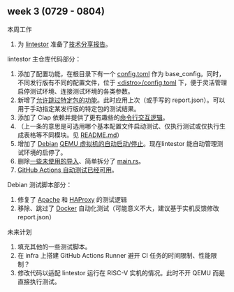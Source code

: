 ## week 3 (0729 - 0804)

本周工作


1. 为 [lintestor](https://github.com/255doesnotexist/lintestor) 准备了[技术分享报告](https://github.com/255doesnotexist/PLCT-Works/blob/main/outputs/month0/week3/RuyiSDK%20%E6%94%AF%E6%8C%81%E7%9F%A9%E9%98%B5%20RISC-V%20%E8%BD%AF%E4%BB%B6%E5%8C%85%E6%94%AF%E6%8C%81%E6%83%85%E5%86%B5%E7%9F%A9%E9%98%B5%E8%87%AA%E5%8A%A8%E5%8C%96%E6%B5%8B%E8%AF%95%E5%B7%A5%E5%85%B7%E6%80%BB%E7%BB%93.pptx)。

lintestor 主仓库代码部分：

1. 添加了配置功能，在根目录下有一个 [config.toml](https://github.com/255doesnotexist/lintestor/blob/5f3d7acd01558315490e142195f2bf058a914b18/config.toml) 作为 base_config。同时，不同发行版有不同的配置文件，位于 [\<distro\>/config.toml](https://github.com/255doesnotexist/lintestor/blob/5f3d7acd01558315490e142195f2bf058a914b18/debian/config.toml) 下，便于灵活管理启停测试环境、连接测试环境的各类参数。
2. 新增了[允许跳过特定包的功能](https://github.com/255doesnotexist/lintestor/commit/164452869fdd696511ecc2ee5df6a41493db0405)。此时应用上次（或手写的 report.json）。可以用于手动指定某发行版的特定包的测试结果。
3. 添加了 Clap 依赖并提供了更有趣些的[命令行交互逻辑](https://github.com/255doesnotexist/lintestor/commit/1c0e7309998be77cc19e1a7c1e1d0e49fb117c68#diff-42cb6807ad74b3e201c5a7ca98b911c5fa08380e942be6e4ac5807f8377f87fc)。
4. （上一条的意思是可选用哪个基本配置文件启动测试、仅执行测试或仅执行生成表格等不同模块。见 [README.md](https://github.com/255doesnotexist/lintestor/commit/1c0e7309998be77cc19e1a7c1e1d0e49fb117c68#diff-b335630551682c19a781afebcf4d07bf978fb1f8ac04c6bf87428ed5106870f5)）
5. 增加了 [Debian](https://github.com/255doesnotexist/lintestor/commit/a0f63eec825db4adbb0c5d42c3cf582b55799676) [QEMU 虚拟机的自动启动/停止](https://github.com/255doesnotexist/lintestor/commit/e8d1c419e39cfa3b15acffb08e0e3253710434c2)。现在lintestor 能自动管理测试环境的启停了。
6. 删除[一些未使用的导入](https://github.com/255doesnotexist/lintestor/commit/7bae275969d7321d06fe6307613398dc453f1be8)、简单拆分了 [main.rs](https://github.com/255doesnotexist/lintestor/commit/1c0e7309998be77cc19e1a7c1e1d0e49fb117c68#diff-42cb6807ad74b3e201c5a7ca98b911c5fa08380e942be6e4ac5807f8377f87fc)。
7. [GitHub Actions 自动测试已经可用](https://github.com/255doesnotexist/lintestor/actions/runs/10212089762)。

Debian 测试脚本部分：

1. 修复了 [Apache](https://github.com/255doesnotexist/lintestor/commit/64110c85b2a07d5f81feb1684f6e1497c3a83465) 和 [HAProxy](https://github.com/255doesnotexist/lintestor/commit/c443263d8c2c60c7804eafe3dddb43e0652ecacf) 的测试逻辑
2. 移除、跳过了 [Docker](https://github.com/255doesnotexist/lintestor/commit/15699609255f8f33ef7695821eb1dfd4fed62f29) 自动化测试（可能意义不大，建议基于实机反馈修改 report.json）

未来计划

1. 填充其他的一些测试脚本。
2. 在 infra 上搭建 GitHub Actions Runner 避开 CI 任务的时间限制、性能限制？
3. 修改代码以适配 lintestor 运行在 RISC-V 实机的情况。此时不开 QEMU 而是直接执行测试。